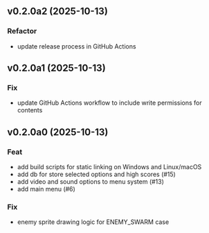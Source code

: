 ## v0.2.0a2 (2025-10-13)

### Refactor

- update release process in GitHub Actions

## v0.2.0a1 (2025-10-13)

### Fix

- update GitHub Actions workflow to include write permissions for contents

## v0.2.0a0 (2025-10-13)

### Feat

- add build scripts for static linking on Windows and Linux/macOS
- add db for store selected options and high scores (#15)
- add video and sound options to menu system (#13)
- add main menu (#6)

### Fix

-  enemy sprite drawing logic for ENEMY_SWARM case
